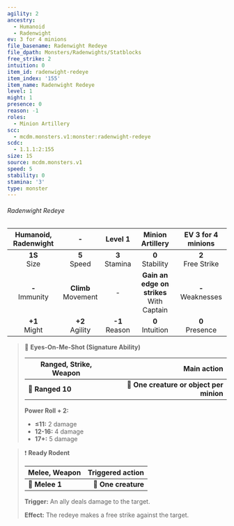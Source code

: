```yaml
---
agility: 2
ancestry:
  - Humanoid
  - Radenwight
ev: 3 for 4 minions
file_basename: Radenwight Redeye
file_dpath: Monsters/Radenwights/Statblocks
free_strike: 2
intuition: 0
item_id: radenwight-redeye
item_index: '155'
item_name: Radenwight Redeye
level: 1
might: 1
presence: 0
reason: -1
roles:
  - Minion Artillery
scc:
  - mcdm.monsters.v1:monster:radenwight-redeye
scdc:
  - 1.1.1:2:155
size: 1S
source: mcdm.monsters.v1
speed: 5
stability: 0
stamina: '3'
type: monster
---
```


###### Radenwight Redeye

| Humanoid, Radenwight |            -            |      Level 1       |               Minion Artillery                |   EV 3 for 4 minions   |
| :------------------: | :---------------------: | :----------------: | :-------------------------------------------: | :--------------------: |
|   **1S**<br/> Size   |    **5**<br/> Speed     | **3**<br/> Stamina |             **0**<br/> Stability              | **2**<br/> Free Strike |
| **-**<br/> Immunity  | **Climb**<br/> Movement |         -          | **Gain an edge on strikes**<br/> With Captain | **-**<br/> Weaknesses  |
|  **+1**<br/> Might   |   **+2**<br/> Agility   | **-1**<br/> Reason |             **0**<br/> Intuition              |  **0**<br/> Presence   |

> 🏹 **Eyes-On-Me-Shot (Signature Ability)**
>
> | **Ranged, Strike, Weapon** |                          **Main action** |
> | -------------------------- | ---------------------------------------: |
> | **📏 Ranged 10**           | **🎯 One creature or object per minion** |
>
> **Power Roll + 2:**
>
> - **≤11:** 2 damage
> - **12-16:** 4 damage
> - **17+:** 5 damage

> ❗️ **Ready Rodent**
>
> | **Melee, Weapon** | **Triggered action** |
> | ----------------- | -------------------: |
> | **📏 Melee 1**    |  **🎯 One creature** |
>
> **Trigger:** An ally deals damage to the target.
>
> **Effect:** The redeye makes a free strike against the target.
